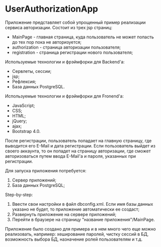 # UserAuthorizationApp
Приложение представляет собой упрощенный пример реализации сервиса авторизации. Состоит из трех jsp страниц:
* MainPage - главная страница, куда пользователь не может попасть до тех пор пока не авторизуется;
* authorization - страница авторизации пользователя;
* registration - страница регистрации нового пользователя;

Используемые технологии и фрэймфорки для Backend'a:
* Сервлеты, сессии;
* jsp;
* Рефлексия;
* База данных PostgreSQL.

Используемые технологии и фрэймфорки для Fronend'a:
* JavaScript;
* CSS;
* HTML;
* jQuery;
* ajax;
* Bootstrap 4.0.

После регистрации, пользователь попадает на главную страницу, где выводится его E-Mail и дата регистрации. Если пользователь выйдет из своего аккаунта, то он попадет на страницу авторизации, где сможет авторизоваться путем ввода E-Mail'a и пароля, указанных при регистрации.

Для запуска приложения потребуется:
1. Сервер приложений;
1. База данных PostgreSQL;

Step-by-step:
1. Ввести свои настройки в файл dbconfig.xml. Если имя базы данных указано не будет, то приложение автоматически ее создаст;
1. Развернуть приложение на сервере приложений;
1. Перейти в браузере на страницу "название приложения"/MainPage.

Приложение было создано для примера и в нем много чего еще можно реализовать, например: хеширование паролей, чистку сессий в БД, возможность выбора БД, назначение ролей пользователям и т.д.
